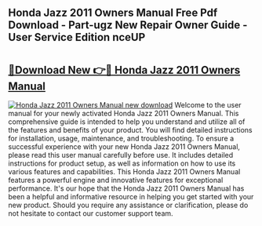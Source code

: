 ## Honda Jazz 2011 Owners Manual Free Pdf Download - Part-ugz New Repair Owner Guide - User Service Edition nceUP

# <h2><a href="http://cf24631.oget.top/?id=Honda+Jazz+2011+Owners+Manual">🔗Download New 👉🔴 Honda Jazz 2011 Owners Manual</a></h2>

[![Honda Jazz 2011 Owners Manual new download](https://i.imgur.com/5g1atiW.png)](http://cf24631.oget.top/?id=Honda+Jazz+2011+Owners+Manual)
Welcome to the user manual for your newly activated Honda Jazz 2011 Owners Manual. This comprehensive guide is intended to help you understand and utilize all of the features and benefits of your product. You will find detailed instructions for installation, usage, maintenance, and troubleshooting. To ensure a successful experience with your new Honda Jazz 2011 Owners Manual, please read this user manual carefully before use. It includes detailed instructions for product setup, as well as information on how to use its various features and capabilities. This Honda Jazz 2011 Owners Manual features a powerful engine and innovative features for exceptional performance. It's our hope that the Honda Jazz 2011 Owners Manual has been a helpful and informative resource in helping you get started with your new product. Should you require any assistance or clarification, please do not hesitate to contact our customer support team.
